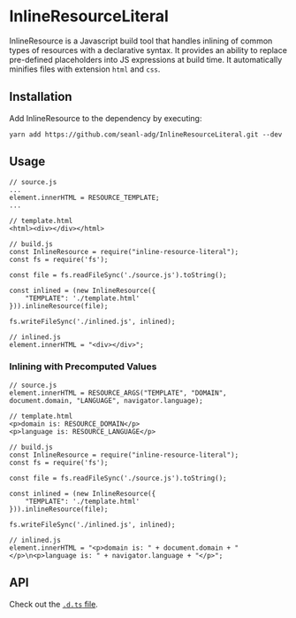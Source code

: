 # InlineResourceLiteral

InlineResource is a Javascript build tool that handles inlining of common types of resources with a declarative syntax. It provides an ability to replace pre-defined placeholders into JS expressions at build time. It automatically minifies files with extension `html` and `css`.

## Installation

Add InlineResource to the dependency by executing:
```
yarn add https://github.com/seanl-adg/InlineResourceLiteral.git --dev
```

## Usage

```
// source.js
...
element.innerHTML = RESOURCE_TEMPLATE;
...
```
```
// template.html
<html><div></div></html>
```
```
// build.js
const InlineResource = require("inline-resource-literal");
const fs = require('fs');

const file = fs.readFileSync('./source.js').toString();

const inlined = (new InlineResource({
    "TEMPLATE": './template.html'
})).inlineResource(file);

fs.writeFileSync('./inlined.js', inlined);
```
```
// inlined.js
element.innerHTML = "<div></div>";
```

### Inlining with Precomputed Values

```
// source.js
element.innerHTML = RESOURCE_ARGS("TEMPLATE", "DOMAIN", document.domain, "LANGUAGE", navigator.language);
```
```
// template.html
<p>domain is: RESOURCE_DOMAIN</p>
<p>language is: RESOURCE_LANGUAGE</p>
```
```
// build.js
const InlineResource = require("inline-resource-literal");
const fs = require('fs');

const file = fs.readFileSync('./source.js').toString();

const inlined = (new InlineResource({
    "TEMPLATE": './template.html'
})).inlineResource(file);

fs.writeFileSync('./inlined.js', inlined);
```
```
// inlined.js
element.innerHTML = "<p>domain is: " + document.domain + "</p>\n<p>language is: " + navigator.language + "</p>";
```

## API

Check out the [`.d.ts` file](https://github.com/seanl-adg/InlineResource/blob/master/index.d.ts).
